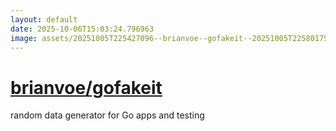 ```yaml
---
layout: default
date: 2025-10-06T15:03:24.796963
image: assets/20251005T225427096--brianvoe--gofakeit--20251005T225801759--cropped.png
---
```


# [brianvoe/gofakeit](https://github.com/brianvoe/gofakeit)

random data generator for Go apps and testing
